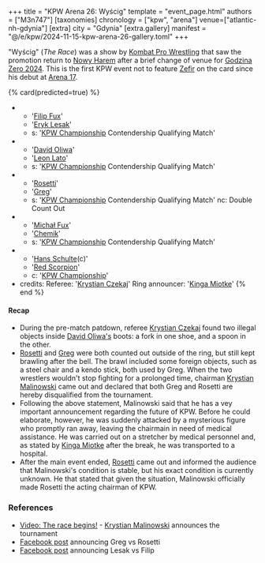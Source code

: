+++
title = "KPW Arena 26: Wyścig"
template = "event_page.html"
authors = ["M3n747"]
[taxonomies]
chronology = ["kpw", "arena"]
venue=["atlantic-nh-gdynia"]
[extra]
city = "Gdynia"
[extra.gallery]
manifest = "@/e/kpw/2024-11-15-kpw-arena-26-gallery.toml"
+++

"Wyścig" (_The Race_) was a show by [Kombat Pro Wrestling](@/o/kpw.md) that saw the promotion return to [Nowy Harem](@/v/atlantic-nh-gdynia.md) after a brief change of venue for [Godzina Zero 2024](@/e/kpw/2024-09-07-kpw-godzina-zero-2024.md). This is the first KPW event not to feature [Zefir](@/w/zefir.md) on the card since his debut at [Arena 17](@/e/kpw/2021-08-21-kpw-arena-17-odrodzenie.md).

{% card(predicted=true) %}
- - '[Filip Fux](@/w/filip-fux.md)'
  - '[Eryk Lesak](@/w/eryk-lesak.md)'
  - s: '[KPW Championship](@/c/kpw-championship.md) Contendership Qualifying Match'
- - '[David Oliwa](@/w/david-oliwa.md)'
  - '[Leon Lato](@/w/leon-lato.md)'
  - s: '[KPW Championship](@/c/kpw-championship.md) Contendership Qualifying Match'
- - '[Rosetti](@/w/rosetti.md)'
  - '[Greg](@/w/greg.md)'
  - s: '[KPW Championship](@/c/kpw-championship.md) Contendership Qualifying Match'
    nc: Double Count Out
- - '[Michał Fux](@/w/michal-fux.md)'
  - '[Chemik](@/w/chemik.md)'
  - s: '[KPW Championship](@/c/kpw-championship.md) Contendership Qualifying Match'
- - '[Hans Schulte](@/w/hans-schulte.md)(c)'
  - '[Red Scorpion](@/w/red-scorpion.md)'
  - c: '[KPW Championship](@/c/kpw-championship.md)'
- credits:
    Referee: '[Krystian Czekaj](@/w/krystian-czekaj.md)'
    Ring announcer: '[Kinga Miotke](@/w/kinga-miotke.md)'
{% end %}

#### Recap

* During the pre-match patdown, referee [Krystian Czekaj](@/w/krystian-czekaj.md) found two illegal objects inside [David Oliwa's](@/w/david-oliwa.md) boots: a fork in one shoe, and a spoon in the other.
* [Rosetti](@/w/rosetti.md) and [Greg](@/w/greg.md) were both counted out outside of the ring, but still kept brawling after the bell. The brawl included some foreign objects, such as a steel chair and a kendo stick, both used by Greg. When the two wrestlers wouldn't stop fighting for a prolonged time, chairman [Krystian Malinowski](@/w/krystian-malinowski.md) came out and declared that both Greg and Rosetti are hereby disqualified from the tournament.
* Following the above statement, Malinowski said that he has a vey important announcement regarding the future of KPW. Before he could elaborate, however, he was suddenly attacked by a mysterious figure who promptly ran away, leaving the chairmain in need of medical assistance. He was carried out on a stretcher by medical personnel and, as stated by [Kinga Miotke](@/w/kinga-miotke.md) after the break, he was transported to a hospital.
* After the main event ended, [Rosetti](@/w/rosetti.md) came out and informed the audience that Malinowski's condition is stable, but his exact condition is currently unknown. He that stated that given the situation, Malinowski officially made Rosetti the acting chairman of KPW.

### References

* [Video: The race begins!](https://www.youtube.com/watch?v=SV6nnBFO3Iw) - [Krystian Malinowski](@/w/krystian-malinowski.md) announces the tournament
* [Facebook post](//www.facebook.com/kpwrestling/posts/pfbid0DxPE7VFMRbyy7C6ozxHt23k5qKBLW6pRNuqSGMywWGWqvt8HnFowRf4LkrnHENoQl) announcing Greg vs Rosetti
* [Facebook post](//www.facebook.com/kpwrestling/posts/pfbid0MBkW5jRvN3Jn6Q9jTSiHTnWvWsVi8jrzHx98PoYZQxTauskKA4mpAta4MF9M4Yg8l) announcing Lesak vs Filip
